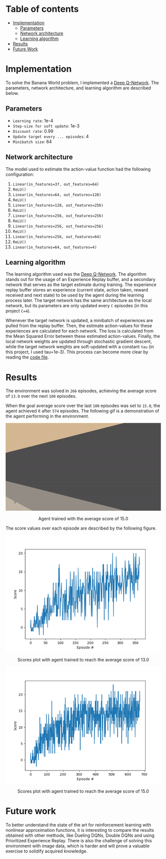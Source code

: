 # Table of contents

- [Implementation](#implementation)
    - [Parameters](#parameters)
    - [Network architecture](#network-architecture)
    - [Learning algorithm](#learning-algorithm)
- [Results](#results)
- [Future Work](#future-work)

# Implementation

To solve the Banana World problem, I implemented
a [Deep Q-Network](https://storage.googleapis.com/deepmind-media/dqn/DQNNaturePaper.pdf). The parameters, network
architecture, and learning algorithm are described below.

## Parameters

- `Learning rate`: 1e-4
- `Step-size for soft update`: 1e-3
- `Discount rate`: 0.99
- `Update target every ... episodes`: 4
- `Minibatch size`: 64

## Network architecture

The model used to estimate the action-value function had the following configuration:

1. `Linear(in_features=37, out_features=64)`
2. `ReLU()`
3. `Linear(in_features=64, out_features=128)`
4. `ReLU()`
5. `Linear(in_features=128, out_features=256)`
6. `ReLU()`
7. `Linear(in_features=256, out_features=256)`
8. `ReLU()`
9. `Linear(in_features=256, out_features=256)`
10. `ReLU()`
11. `Linear(in_features=256, out_features=64)`
12. `ReLU()`
13. `Linear(in_features=64, out_features=4)`

## Learning algorithm

The learning algorithm used was
the [Deep Q-Network](https://storage.googleapis.com/deepmind-media/dqn/DQNNaturePaper.pdf). The algorithm stands out for
the usage of an Experience Replay buffer, and a secondary network that serves as the target estimate during training.
The experience replay buffer stores an experience (current state, action taken, reward received and next state) to be
used by the agent during the learning process later. The target network has the same architecture as the local network,
but its parameters are only updated every `C`
episodes (in this project `C=4`).

Whenever the target network is updated, a minibatch of experiences are pulled from the replay buffer. Then, the estimate
action-values for these experiences are calculated for each network. The loss is calculated from the Mean Squared Error
between these estimated action-values. Finally, the local network weights are updated through stochastic gradient
descent, while the target network weights are soft-updated with a constant `tau` (in this project, I used tau=1e-3).
This process can become more clear by reading the [code file](src/agent.py).

# Results

The environment was solved in `266` episodes, achieving the average score of `13.0` over the next `100` episodes.

When the goal average score over the last `100` episodes was set to `15.0`, the agent achieved it after `574`
episodes. The following gif is a demonstration of the agent performing in the environment.

<p align="center">
    <img src="resources/banana-catcher.gif" alt="animated"/>
    <p align="center">Agent trained with the average score of 15.0</p>
</p>

The score values over each episode are described by the following figure.

<p align="center">
    <img src="resources/scores-plot.png"/>
    <p align="center">Scores plot with agent trained to reach the average score of 13.0</p>
</p>

<p align="center">
    <img src="resources/scores-plot-15.png"/>
    <p align="center">Scores plot with agent trained to reach the average score of 15.0</p>
</p>

# Future work

To better understand the state of the art for reinforcement learning with nonlinear approximation functions, it is
interesting to compare the results obtained with other methods, like Dueling DQNs, Double DQNs and using Prioritized
Experience Replay. There is also the challenge of solving this environment with image data, which is harder and will
prove a valuable exercise to solidify acquired knowledge.
